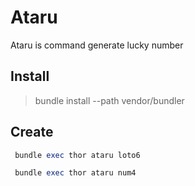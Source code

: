 # Ataru

Ataru is command generate lucky number

## Install

> bundle install --path vendor/bundler

## Create

```ruby
 bundle exec thor ataru loto6
```

```ruby
 bundle exec thor ataru num4
```
